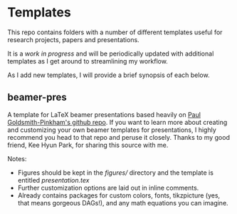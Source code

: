 Templates 
=========

This repo contains folders with a number of different templates useful for research projects, papers and presentations. 

It is a *work in progress* and will be periodically updated with additional templates as I get around to streamlining my workflow.

As I add new templates, I will provide a brief synopsis of each below.


beamer-pres
------------

A template for LaTeX beamer presentations based heavily on [Paul Goldsmith-Pinkham's github repo](https://github.com/paulgp/beamer-tips). If you want to learn more about creating and customizing your own beamer templates for presentations, I highly recommend you head to that repo and peruse it closely. Thanks to my good friend, Kee Hyun Park, for sharing this source with me.

Notes:
- Figures should be kept in the *figures/* directory and the template is entitled *presentation.tex*
- Further customization options are laid out in inline comments.
- Already contains packages for custom colors, fonts, tikzpicture (yes, that means gorgeous DAGs!), and any math equations you can imagine.
